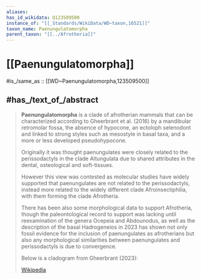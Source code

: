 ```yaml
---
aliases:
has_id_wikidata: Q123509500
instance_of: "[[_Standards/WikiData/WD~taxon,16521]]"
taxon_name: Paenungulatomorpha
parent_taxon: "[[../Afrotheria]]"
---
```


# [[Paenungulatomorpha]] 

#is_/same_as :: [[WD~Paenungulatomorpha,123509500]]

## #has_/text_of_/abstract 

> **Paenungulatomorpha** is a clade of afrotherian mammals 
> that can be characterized according to Gheerbrant et al. (2016) 
> by a mandibular retromolar fossa, the absence of hypocone, an ectoloph selenodont 
> and linked to strong styles such as mesostyle in basal taxa, 
> and a more or less developed pseudohypocone. 
> 
> Originally it was thought paenungulates were closely related to the perissodactyls 
> in the clade Altungulata due to shared attributes in the dental, osteological and soft-tissues. 
> 
> However this view was contested as molecular studies have widely supported 
> that paenungulates are not related to the perissodactyls, 
> instead more related to the widely different clade Afroinsectiphilia, 
> with them forming the clade Afrotheria. 
> 
> There has been also some morphological data to support Afrotheria, though the paleontological record to support was lacking until reexamination of the genera Ocepeia and Abdounodus, as well as the description of the basal Hadrogeneios in 2023 has shown not only fossil evidence for the inclusion of paenungulates as afrotherians but also any morphological similarities between paenungulates and perissodactyls is due to convergence.
>
> Below is a cladogram from Gheerbrant (2023):
>
> [Wikipedia](https://en.wikipedia.org/wiki/Paenungulatomorpha) 

